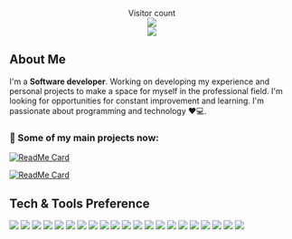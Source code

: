 <p align="center"> 
  Visitor count<br>
  <img src="https://profile-counter.glitch.me/christgb/count.svg" />
  <br/>
  <img src="https://media.licdn.com/dms/image/D4D16AQEhj_6lJ06dxw/profile-displaybackgroundimage-shrink_350_1400/0/1680744353176?e=1691625600&v=beta&t=ZvpDzkax5XIL84eiTrCkIPqakiE_SsZQlkHuu7bkTaQ">
</p>

## About Me
<p>
  I'm a <strong>Software developer</strong>. Working on developing my experience and personal projects to make a space for myself in the professional field. I'm looking for opportunities for constant improvement and learning. I'm passionate about programming and technology ❤️💻.
</p>

<h3>🚀 Some of my main projects now:</h3>

  [![ReadMe Card](https://github-readme-stats.vercel.app/api/pin/?username=christgb&repo=Accounting-Companion&theme=dark)](https://github.com/christgb/Accounting-Companion)
  
   [![ReadMe Card](https://github-readme-stats.vercel.app/api/pin/?username=christgb&repo=guessChamp-LOL&theme=dark)](https://github.com/christgb/guessChamp-LOL)
  


## Tech & Tools Preference
<!-- [![My Skills](https://skillicons.dev/icons?i=html,css,js,ts,py,react,mysql,postman,bootstrap,docker,figma,)](https://skillicons.dev)
 -->
 <img src = "https://img.shields.io/badge/-HTML5-E34F26?style=flat&logo=html5&logoColor=white"> <img src = "https://img.shields.io/badge/-CSS3-1572B6?style=flat&logo=css3&logoColor=white">
<img src="https://img.shields.io/badge/-Bootstrap-563D7C?style=flat&logo=bootstrap&logoColor=white">
<img src="https://img.shields.io/badge/-JavaScript-eed718?style=flat&logo=javascript&logoColor=ffffff">
<img src="https://img.shields.io/badge/-TypeScript-007ACC?logo=typescript&logoColor=white&labelColor=007ACC&style=flat">
<img src="https://img.shields.io/badge/-Sass-cc6699?style=flat&logo=sass&logoColor=ffffff">
<img src="https://img.shields.io/badge/-React-000000?style=flat&logo=react&logoColor=00c8ff">
<img src="https://img.shields.io/badge/-Angular-DD0031?logo=angular&logoColor=white&labelColor=DD0031&style=flat">
<img src="https://img.shields.io/badge/-MongoDB-4DB33D?style=flat&logo=mongodb&logoColor=FFFFFF">
<img src="https://img.shields.io/badge/-MySQL-F29111?style=flat&logo=mysql&logoColor=FFFFFF">
<img src="https://img.shields.io/badge/-Express.js-787878?style=flat">
<img src="https://img.shields.io/badge/-Angular-DD0031?logo=angular&logoColor=white&labelColor=DD0031&style=flat">
<img src="https://img.shields.io/badge/-Node.js-3C873A?style=flat&logo=Node.js&logoColor=white">
<img src="https://img.shields.io/badge/-Python-3776AB?logo=python&logoColor=white&labelColor=3776AB&style=flat">
<img src="https://img.shields.io/badge/-Progressive Web Apps-5A0FC8?style=flat">
<img src="http://img.shields.io/badge/-Git-F1502F?style=flat&logo=git&logoColor=FFFFFF">
<img src="http://img.shields.io/badge/-Github-000000?style=flat&logo=github&logoColor=FFFFFF">
<img src="http://img.shields.io/badge/-VS%20Code-007ACC?style=flat&logo=visual%20studio%20code&logoColor=white">
<img src="http://img.shields.io/badge/-Vercel-black?style=flat&logo=vercel&logoColor=white">
<img src="https://img.shields.io/badge/-Figma-F24E1E?logo=figma&logoColor=white&labelColor=F24E1E&style=flat">
<img src="https://img.shields.io/badge/-Notion-000000?logo=notion&logoColor=white&labelColor=000000&style=flat">


